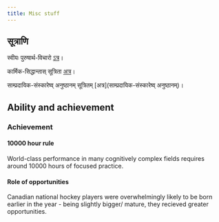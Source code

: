 ```yaml
---
title: Misc stuff
---
```


## सूत्राणि

स्वीयः पुरुषार्थ-विचारो [ऽत्र](https://checkvist.com/checklists/113019)।

कार्मिक-सिद्धान्तास् सूत्रिता [अत्र](https://checkvist.com/checklists/641547)।

साम्प्रदायिक-संस्कारेष्व् अनुष्ठानम् सूत्रितम् [अत्र](साम्प्रदायिक-संस्कारेष्व् अनुष्ठानम्)।

## Ability and achievement

### Achievement

#### 10000 hour rule

World-class performance in many cognitively complex fields requires
around 10000 hours of focused practice.

#### Role of opportunities

Canadian national hockey players were overwhelmingly likely to be born
earlier in the year - being slightly bigger/ mature, they recieved
greater opportunities.
